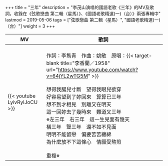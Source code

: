 +++
title = "三年"
description = "李茂山演唱的國語老歌《三年》的MV及歌詞，收錄在《弦歌戀曲 第二輯（星馬）》、《國語老歌精選(一)（台）》兩張專輯中"
lastmod = 2019-05-06
tags = ["弦歌戀曲 第二輯（星馬）", "國語老歌精選(一)（台）"]
weight = 3
+++

MV  | 歌詞  
--------------|-------
{{< youtube LyivRylJoCU >}}|<br/>作詞：李雋青　作曲：姚敏　原唱：{{< target-blank title="李香蘭／1958" url="https://www.youtube.com/watch?v=64jYL2wTG5M" >}}<br/><br/>想得我腸兒寸斷　望得我眼兒欲穿<br/>好容易望到了妳回來　算算已三年<br/>想不到才相見　別離又在明天<br/>這一回妳去了幾時來　難道又三年<br/>※左三年　右三年　這一生見面有幾天<br/>橫三年　豎三年　還不如不見面<br/>明明不能留戀　偏要苦苦纏綿<br/>為什麼放不下這條心　情願受熬煎<br/><br/>重複※
